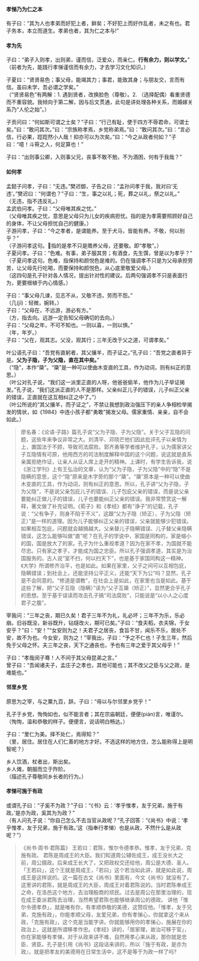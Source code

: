 
#### 孝悌乃为仁之本

有子曰：“其为人也孝弟而好犯上者，鲜矣；不好犯上而好作乱者，未之有也。君子务本，本立而道生。孝弟也者，其为仁之本与!”

#### 孝为先

子曰：“弟子入则孝，出则弟，谨而信，泛爱众，而亲仁。**行有余力，则以学文。**”   
（前者为先，能践行孝悌谨信而有余力，才去学习文化知识。）

子夏曰：“贤贤易色；事父母，能竭其力；事君，能致其身；与朋友交，言而有信。虽曰未学，吾必谓之学矣。”    
（“贤贤易色”有两解：1. 遇到贤者，改换脸色（尊敬）。2. （选择配偶）看重贤德而不重容貌。我倾向于第二解，因与后文贯通，此句是讲处理各种关系，而婚嫁关系乃“人伦之始”。）

子贡问曰：“何如斯可谓之士矣？”子曰：“行己有耻，使于四方不辱君命，可谓士矣。”曰：“敢问其次。”曰：“宗族称孝焉，乡党称弟焉。”曰：“敢问其次。”曰：“言必信，行必果，踁踁然小人哉！抑亦可以为次矣。”曰：“今之从政者何如？”子曰：“噫！斗筲之人，何足算也！”

子曰：“出则事公卿，入则事父兄，丧事不敢不勉，不为酒困，何有于我哉？”

#### 如何孝

孟懿子问孝，子曰：“无违。”樊迟御，子告之曰：“孟孙问孝于我，我对曰‘无违’。”樊迟曰：“何谓也？”子曰：“生，事之以礼；死，葬之以礼，祭之以礼。”  
（无违，指不违反礼。）   
孟武伯问孝。子曰：“父母唯其疾之忧。”     
（父母唯其疾之忧，意思是父母只为儿女的疾病担忧。指的是为孝需要照顾好自己的身体，不让父母担忧自己的健康。）   
子游问孝，子曰：“今之孝者，是谓能养。至于犬马，皆能有养。不敬，何以别乎？”    
（子游问孝这句。指的是孝不只是赡养父母，还要敬。即“孝敬”。）   
子夏问孝。子曰：“色难。有事，弟子服其劳；有酒食，先生馔，曾是以为孝乎？”   
（子夏问孝这句。色难，指保持和颜悦色是难的。仍在强调孝不只是为父母承担劳苦，让父母先行吃喝，而要保持和颜悦色，从心底里敬爱父母。）    
（这四句是孔子针对各人情况，提出针对性的建议。后两句强调孝不只是表面行为，更要根植于内心情感。）    

子曰：“事父母几谏，见志不从，又敬不违，劳而不怨。”   
（几(jī)：轻微，婉转。）    
子曰：“父母在，不远游，游必有方。”   
（方，指去向。远游一定告知父母确切的去向。）    
子曰：“父母之年，不可不知也。一则以喜，一则以惧。”   
（年，年岁。）   
子曰：“父在，观其志。父没，观其行；三年无改于父之道，可谓孝矣。”    

叶公语孔子曰：“吾党有直躬者，其父攘羊，而子证之。”孔子曰：“吾党之直者异于是。**父为子隐，子为父隐，直在其中矣。**”   
（“隐”，本作“檃”。“檃”是一种可以使曲木变直的工具，作为动词，则有纠正的意思。）   
（叶公对孔子说，“我们这一派里正直的人呀，他爸爸偷羊，他作为儿子举证揭发。”孔子说，“我们这派正直的人不是那样。父亲纠正儿子的错误，儿子纠正父亲的错误，正直就在这互相纠正之中了。”）   
（叶公所说的“其父攘羊，而子证之”，不禁让我想到政治强压下的亲人争相检举揭发的情状，如《1984》中连小孩子都“勇敢”揭发父母。儒家重情、亲亲，自不会如此。）  
> 廖名春：《论语·子路》篇孔子说“父为子隐、子为父隐”。关于父子互隐的问题，这些年来争议非常之大。刘清平、邓晓芒他们因此批评孔子以亲情为上，置国法于不顾，导致司法腐败。郭齐勇等学者维护孔子，认为儒家讲父子互隐情有可原，他用西方的司法制度解释中国的这个问题，说这就是直系亲属拒绝作证，让亲人从证人席上走开的精神。上课时，有学生告诉我，说《浙江学刊》上有王弘治的文章，认为“父为子隐，子为父隐”中的“隐”不是隐瞒的意思，这个“隐”原来是木字旁的那个“檃”。“檃”原本是一种可以使曲木变直的工具，作为动词，则有纠正的意思。所以，孔子讲“父为子隐，子为父隐”，不是说父亲包庇儿子的错误、儿子包庇父亲的错误，而是说父亲要能纠正做儿子的错误，儿子也要能纠正父亲的错误。我非常赞赏这一解释，著文做了补充证明。《荀子》和《孝经》都有“诤子”的记载，孔子说：“父有争子，则身不陷于不义”，这跟“父为子隐（矫正），子为父隐（矫正）”是一样的道理。因为儿子能够纠正父亲的错误，父亲就能够少犯错误。如果相互包庇，问题就会越搞越大。父亲替儿子隐瞒错误、儿子替父亲隐瞒错误，这怎么能够叫做“直”呢？在孔子的学说中，家国是同构的，家是缩小的国，国是放大了的家。孔子为什么重视孝道？因为在家不孝，为国就不能尽忠。只有家之孝子，才能成为国之忠臣。所以孔子强调孝道，其实是为治国服务的。古人说“室不扫，何以扫天下”，也是基于家国同构这一精神。《大学》所谓修齐治平，也是如此。如果在家里，父子之间可以互相包庇，隐瞒错误；到社会上，还能坚持公平正义，还能“天下为公”吗？显然，孔子是不会同意的。“修道是谓教”，在社会上是如此，在家里也当是如此。基于这些了解，把“父子互隐（隐瞒）”读为“父子互檃（矫正）”，显然更合乎孔子的思想。至于基于误读而攻击孔子搞“司法腐败”，只能说是“以小人之心度君子之腹”。

宰我问：“三年之丧，期已久矣！君子三年不为礼，礼必坏；三年不为乐，乐必崩。旧谷既没，新谷既升，钻燧改火，期可已矣。”子曰：“食夫稻，衣夫锦，于女安乎？”曰：“安！”“女安则为之！夫君子之居丧，食旨不甘，闻乐不乐，居处不安，故不为也。今女安，则为之！”宰我出，子曰：“予之不仁也！子生三年，然后免于父母之怀。夫三年之丧，天下之通丧也，予也有三年之爱于其父母乎！”

子曰：“孝哉闵子骞！人不间于其父母昆弟之言。”    
曾子曰：“吾闻诸夫子，孟庄子之孝也，其他可能也；其不改父之臣与父之政，是难能也。”

#### 邻里乡党

原思为之宰，与之粟九百，辞。子曰：“毋以与尔邻里乡党乎！”

孔子于乡党，恂恂如也，似不能言者；其在宗庙朝廷，便便(pián)言，唯谨尔。  
（恂恂，温和恭敬的样子。便便言，说话明白畅达。）

子曰：“里仁为美。择不处仁，焉得知？”   
（里，居住。居住在人们仁善的地方才好。不选这样的地方住，怎么能称得上是明智呢？）

乡人饮酒，杖者出，斯出矣。  
乡人傩，朝服而立于阼阶。   
（描述孔子尊敬同乡长者的行为。）

#### 孝悌可施于有政

或谓孔子曰：“子奚不为政？”子曰：“《书》云：‘孝乎惟孝，友于兄弟，施于有政。’是亦为政，奚其为为政？”   
（有人问孔子说：“你自己怎么不去当官从政呢？”孔子回答：“《尚书》中说：‘孝乎惟孝，友于兄弟，施于有政。’这（指奉行孝悌）也是从政，不然什么是从政呢？”）
> 《尚书·周书·君陈篇》
> 王若曰：君陈，惟尔令德孝恭。惟孝，友于兄弟，克施有政。
> 君陈是周成王的大臣。我们知道周公辅佐成王，成王没长大之前，周公摄政。后来成王长大了，又把政权交还给他，周公是大德、圣人。「王若曰」，这个王就是周成王，「若曰」这个若当如此讲，就是如此说，周成王是这样说的。这一篇在古文《尚书》里面有，今文《尚书》就没有了。这里讲的君陈，就是周成王的大臣，周成王对着君陈说的。当时君陈奉成王之命，在洛邑这个地方，去治理殷商的顽民。过去是周公在那里治理的，现在成王委派君陈去治理，当然希望君陈也能够继承周公的德政。
> 讲他「惟尔令德孝恭」，就是唯有你，有孝顺恭敬的美德，这赞叹他。「惟孝，友于兄弟，克施有政」，你能孝顺父母，友爱兄弟，你有孝悌心，你就拿这个来从政，「克施有政」，这个克是当能字讲。你就能够用你的孝悌心，施展在你的政治上，这就是所谓移孝作忠。《孝经》讲的，「居家理，故治可移于官」，你在家能够有孝悌，对于从政来讲不难，自然用孝心来从政，那你就是忠臣、贤臣。孔子是引用《尚书》这段话来讲的，所以『施于有政，是亦为政』，就是把孝友的美德用在日常生活中，这不是等于为政一样了吗?
